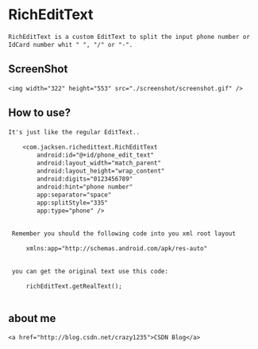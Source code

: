 # RichEditText

    RichEditText is a custom EditText to split the input phone number or IdCard number whit " ", "/" or "-".

## ScreenShot

    <img width="322" height="553" src="./screenshot/screenshot.gif" />
    
## How to use?

    It's just like the regular EditText..
    
    
    
```
    <com.jacksen.richedittext.RichEditText
        android:id="@+id/phone_edit_text"
        android:layout_width="match_parent"
        android:layout_height="wrap_content"
        android:digits="0123456789"
        android:hint="phone number"
        app:separator="space"
        app:splitStyle="335"
        app:type="phone" />
       
```


     Remember you should the following code into you xml root layout 
     
```
     xmlns:app="http://schemas.android.com/apk/res-auto"
     
```


     you can get the original text use this code:
     
```
     richEditText.getRealText();
        
```

     
## about me

    <a href="http://blog.csdn.net/crazy1235">CSDN Blog</a>

